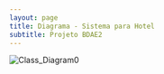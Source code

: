 ```yaml
---
layout: page
title: Diagrama - Sistema para Hotel 
subtitle: Projeto BDAE2
---
```



![Class_Diagram0](https://user-images.githubusercontent.com/57163905/145078931-fa657295-fa1c-4d31-8c0e-454c3e606cb2.png)
